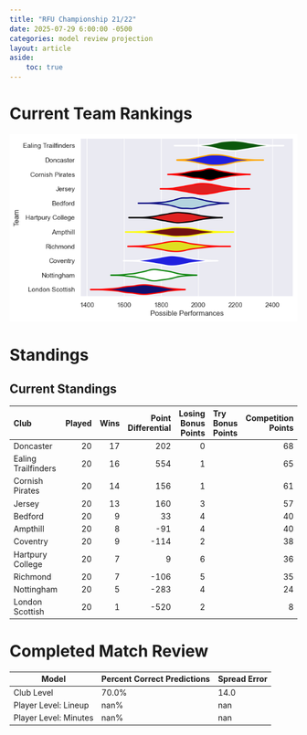 ```yaml
---  
title: "RFU Championship 21/22"  
date: 2025-07-29 6:00:00 -0500  
categories: model review projection  
layout: article  
aside:  
    toc: true  
---
```

# Current Team Rankings


![Club Rankings](plots/rankings_RFU_Championship_2122.png)
# Standings

## Current Standings


| Club                |   Played |   Wins |   Point Differential |   Losing Bonus Points | Try Bonus Points   |   Competition Points |
|:--------------------|---------:|-------:|---------------------:|----------------------:|:-------------------|---------------------:|
| Doncaster           |       20 |     17 |                  202 |                     0 |                    |                   68 |
| Ealing Trailfinders |       20 |     16 |                  554 |                     1 |                    |                   65 |
| Cornish Pirates     |       20 |     14 |                  156 |                     1 |                    |                   61 |
| Jersey              |       20 |     13 |                  160 |                     3 |                    |                   57 |
| Bedford             |       20 |      9 |                   33 |                     4 |                    |                   40 |
| Ampthill            |       20 |      8 |                  -91 |                     4 |                    |                   40 |
| Coventry            |       20 |      9 |                 -114 |                     2 |                    |                   38 |
| Hartpury College    |       20 |      7 |                    9 |                     6 |                    |                   36 |
| Richmond            |       20 |      7 |                 -106 |                     5 |                    |                   35 |
| Nottingham          |       20 |      5 |                 -283 |                     4 |                    |                   24 |
| London Scottish     |       20 |      1 |                 -520 |                     2 |                    |                    8 |



# Completed Match Review


| Model | Percent Correct Predictions | Spread Error |
| ------ | ------ | ------ |
| Club Level | 70.0% | 14.0 |
| Player Level: Lineup | nan% | nan |
| Player Level: Minutes | nan% | nan |

